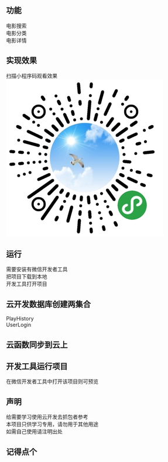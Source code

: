 ## 功能
电影搜索  
电影分类  
电影详情  

## 实现效果
扫描小程序码观看效果
![Image text](https://github.com/master1Sun/MovieLook1/blob/master/%E5%B0%8F%E7%A8%8B%E5%BA%8F%E7%A2%BC.jpg)

## 运行
需要安装有微信开发者工具  
把项目下载到本地  
开发工具打开项目  

## 云开发数据库创建两集合
PlayHistory  
UserLogin  

## 云函数同步到云上

## 开发工具运行项目
在微信开发者工具中打开该项目则可预览


## 声明
给需要学习使用云开发去抓包者参考  
本项目只供学习专用，请勿用于其他用途  
如需自己使用请注明出处  

## 记得点个
